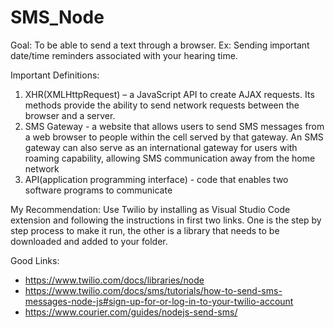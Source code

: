 # SMS_Node
Goal: 
To be able to send a text through a browser. 
Ex: Sending important date/time reminders associated with your hearing time.

Important Definitions:
1.	XHR(XMLHttpRequest) – a JavaScript API to create AJAX requests. Its methods provide the ability to send network requests between the browser and a server.
2.	SMS Gateway - a website that allows users to send SMS messages from a web browser to people within the cell served by that gateway. An SMS gateway can also serve as an international gateway for users with roaming capability, allowing SMS communication away from the home network
3.	API(application programming interface) - code that enables two software programs to communicate

My Recommendation:
Use Twilio by installing as Visual Studio Code extension and following the instructions in first two links. One is the step by step process to make it run, the other is a library that needs to be downloaded and added to your folder.

Good Links:
*	https://www.twilio.com/docs/libraries/node
*	https://www.twilio.com/docs/sms/tutorials/how-to-send-sms-messages-node-js#sign-up-for-or-log-in-to-your-twilio-account 
*	https://www.courier.com/guides/nodejs-send-sms/
